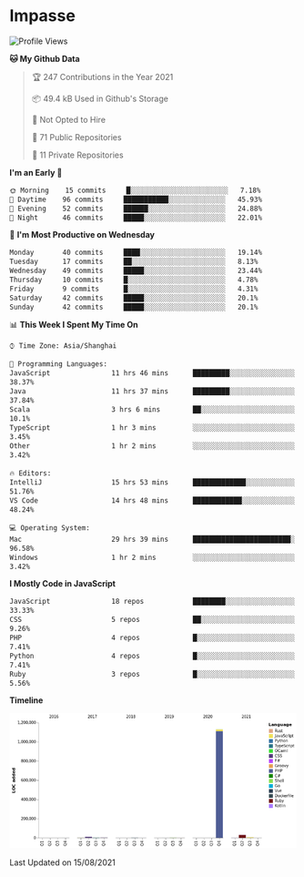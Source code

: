 # Impasse

<!--START_SECTION:waka-->
![Profile Views](http://img.shields.io/badge/Profile%20Views-1-blue)

**🐱 My Github Data** 

> 🏆 247 Contributions in the Year 2021
 > 
> 📦 49.4 kB Used in Github's Storage 
 > 
> 🚫 Not Opted to Hire
 > 
> 📜 71 Public Repositories 
 > 
> 🔑 11 Private Repositories  
 > 
**I'm an Early 🐤** 

```text
🌞 Morning    15 commits     █░░░░░░░░░░░░░░░░░░░░░░░░   7.18% 
🌆 Daytime    96 commits     ███████████░░░░░░░░░░░░░░   45.93% 
🌃 Evening    52 commits     ██████░░░░░░░░░░░░░░░░░░░   24.88% 
🌙 Night      46 commits     █████░░░░░░░░░░░░░░░░░░░░   22.01%

```
📅 **I'm Most Productive on Wednesday** 

```text
Monday       40 commits     ████░░░░░░░░░░░░░░░░░░░░░   19.14% 
Tuesday      17 commits     ██░░░░░░░░░░░░░░░░░░░░░░░   8.13% 
Wednesday    49 commits     █████░░░░░░░░░░░░░░░░░░░░   23.44% 
Thursday     10 commits     █░░░░░░░░░░░░░░░░░░░░░░░░   4.78% 
Friday       9 commits      █░░░░░░░░░░░░░░░░░░░░░░░░   4.31% 
Saturday     42 commits     █████░░░░░░░░░░░░░░░░░░░░   20.1% 
Sunday       42 commits     █████░░░░░░░░░░░░░░░░░░░░   20.1%

```


📊 **This Week I Spent My Time On** 

```text
⌚︎ Time Zone: Asia/Shanghai

💬 Programming Languages: 
JavaScript               11 hrs 46 mins      █████████░░░░░░░░░░░░░░░░   38.37% 
Java                     11 hrs 37 mins      █████████░░░░░░░░░░░░░░░░   37.84% 
Scala                    3 hrs 6 mins        ██░░░░░░░░░░░░░░░░░░░░░░░   10.1% 
TypeScript               1 hr 3 mins         ░░░░░░░░░░░░░░░░░░░░░░░░░   3.45% 
Other                    1 hr 2 mins         ░░░░░░░░░░░░░░░░░░░░░░░░░   3.42%

🔥 Editors: 
IntelliJ                 15 hrs 53 mins      █████████████░░░░░░░░░░░░   51.76% 
VS Code                  14 hrs 48 mins      ████████████░░░░░░░░░░░░░   48.24%

💻 Operating System: 
Mac                      29 hrs 39 mins      ████████████████████████░   96.58% 
Windows                  1 hr 2 mins         ░░░░░░░░░░░░░░░░░░░░░░░░░   3.42%

```

**I Mostly Code in JavaScript** 

```text
JavaScript               18 repos            ████████░░░░░░░░░░░░░░░░░   33.33% 
CSS                      5 repos             ██░░░░░░░░░░░░░░░░░░░░░░░   9.26% 
PHP                      4 repos             █░░░░░░░░░░░░░░░░░░░░░░░░   7.41% 
Python                   4 repos             █░░░░░░░░░░░░░░░░░░░░░░░░   7.41% 
Ruby                     3 repos             █░░░░░░░░░░░░░░░░░░░░░░░░   5.56%

```


**Timeline**

![Chart not found](https://raw.githubusercontent.com/impasse/impasse/master/charts/bar_graph.png) 


 Last Updated on 15/08/2021
<!--END_SECTION:waka-->

